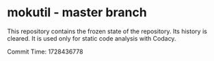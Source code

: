 # mokutil - master branch

This repository contains the frozen state of the repository.
Its history is cleared. It is used only for static code
analysis with Codacy.

Commit Time: 1728436778